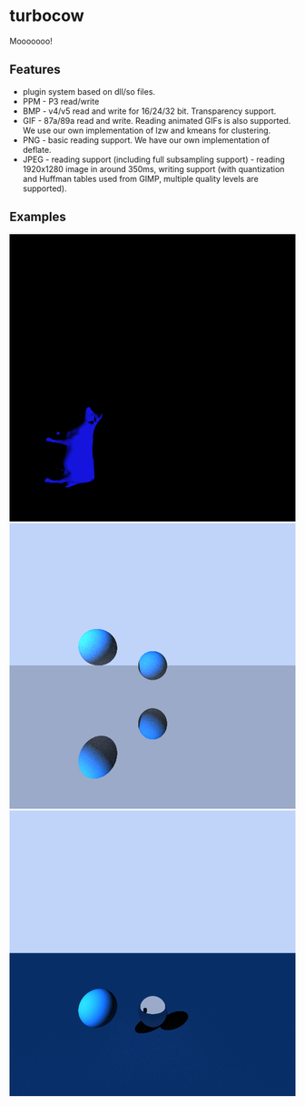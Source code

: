 # turbocow

Mooooooo!

## Features

- plugin system based on dll/so files.
- PPM - P3 read/write
- BMP - v4/v5 read and write for 16/24/32 bit. Transparency support.
- GIF - 87a/89a read and write. Reading animated GIFs is also supported. We use our own implementation of lzw and kmeans for clustering.
- PNG - basic reading support. We have our own implementation of deflate.
- JPEG - reading support (including full subsampling support) - reading 1920x1280 image in around 350ms, writing support (with quantization and Huffman tables used from GIMP, multiple quality levels are supported).

## Examples

![](rendered_examples/cow_smooth.png)
![](rendered_examples/whitted_raytracer.png)
![](rendered_examples/two_spheres.png)
